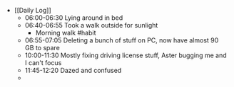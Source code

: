 - [[Daily Log]]
	- 06:00-06:30 Lying around in bed
	- 06:40-06:55 Took a walk outside for sunlight
		- Morning walk #habit
	- 06:55-07:05 Deleting a bunch of stuff on PC, now have almost 90 GB to spare
	- 10:00-11:30 Mostly fixing driving license stuff, Aster bugging me and I can't focus
	- 11:45-12:20 Dazed and confused
	-